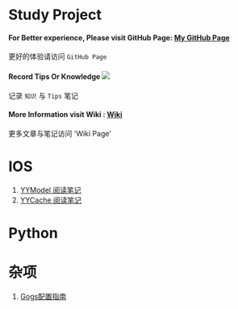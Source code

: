 # Study Project

#### For Better experience, Please visit GitHub Page: [My GitHub Page](http://swlfigo.github.io)

更好的体验请访问 `GitHub Page`

#### Record Tips Or Knowledge ![](http://okslxr2o0.bkt.clouddn.com/15168047258156.gif)

            
记录 `知识` 与 `Tips` 笔记

#### More Information visit Wiki : [Wiki](https://github.com/swlfigo/Study/wiki/)

更多文章与笔记访问 'Wiki Page'

# IOS
1. [YYModel 阅读笔记](https://github.com/swlfigo/Study/wiki/YYModel%E9%98%85%E8%AF%BB%E5%AD%A6%E4%B9%A0)
2. [YYCache 阅读笔记](https://github.com/swlfigo/Study/wiki/YYCache阅读学习)

# Python


# 杂项
1. [Gogs配置指南](https://github.com/swlfigo/Study/wiki/Gogs%E6%90%AD%E5%BB%BA%E6%8C%87%E5%8D%97)


